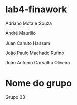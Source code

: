 # lab4-finawork
  Adriano Mota e Souza
  
  André Maurilio
  
  Juan Canuto Hassam
  
  João Paulo Machado Rufino
  
  João Antonio Carvalho Oliveira
  
# Nome do grupo
  Grupo 03
